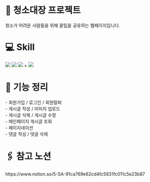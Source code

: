 <h1>🧹 청소대장 프로젝트</h1>
<p>청소가 어려운 사람들을 위해 꿀팁을 공유하는 웹페이지입니다.</p>
<h1>💻 Skill </h1>
   <img src="https://img.shields.io/badge/React-61DAFB?style=flat&logo=React&logoColor=white"/>
   <img src="https://img.shields.io/badge/React Query-FF4154?style=flat&logo=React Query&logoColor=white"/>
   <img src="https://img.shields.io/badge/CSS3-1572B6?style=flat&logo=CSS3&logoColor=white"/>
   +
      <img src="https://img.shields.io/badge/Spring-1572B6?style=flat&logo=Spring&logoColor=white"/>
   
   <h1>📌 기능 정리</h1>
   - 회원가입 / 로그인 / 회원탈퇴 </br>
   - 게시글 작성 / 이미지 업로드 </br>
   - 게시글 삭제 / 게시글 수정 </br>
   - 메인페이지 게시글 조회  </br>
   - 페이지네이션 </br>
   - 댓글 작성 / 댓글 삭제 </br>
   <h1>🖇 참고 노션</h1>
   <div>https://www.notion.so/5-SA-91ca769e62cd4fc5831fc011c5e23b87</div>

